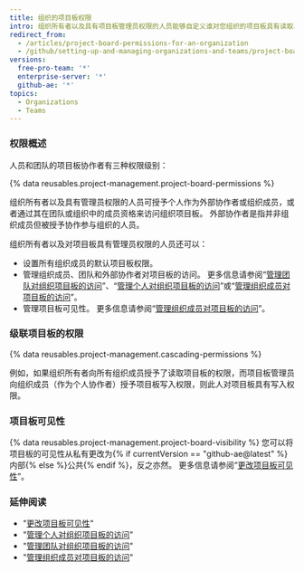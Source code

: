 ```yaml
---
title: 组织的项目板权限
intro: 组织所有者以及具有项目板管理员权限的人员能够自定义谁对您组织的项目板具有读取、写入和管理员权限。
redirect_from:
  - /articles/project-board-permissions-for-an-organization
  - /github/setting-up-and-managing-organizations-and-teams/project-board-permissions-for-an-organization
versions:
  free-pro-team: '*'
  enterprise-server: '*'
  github-ae: '*'
topics:
  - Organizations
  - Teams
---
```


### 权限概述

人员和团队的项目板协作者有三种权限级别：

{% data reusables.project-management.project-board-permissions %}

组织所有者以及具有管理员权限的人员可授予个人作为外部协作者或组织成员，或者通过其在团队或组织中的成员资格来访问组织项目板。 外部协作者是指并非组织成员但被授予协作参与组织的人员。

组织所有者以及对项目板具有管理员权限的人员还可以：
- 设置所有组织成员的默认项目板权限。
- 管理组织成员、团队和外部协作者对项目板的访问。 更多信息请参阅“[管理团队对组织项目板的访问](/articles/managing-team-access-to-an-organization-project-board)”、“[管理个人对组织项目板的访问](/articles/managing-an-individual-s-access-to-an-organization-project-board)”或“[管理组织成员对项目板的访问](/articles/managing-access-to-a-project-board-for-organization-members)”。
- 管理项目板可见性。 更多信息请参阅“[管理组织成员对项目板的访问](/articles/managing-access-to-a-project-board-for-organization-members)”。

### 级联项目板的权限

{% data reusables.project-management.cascading-permissions %}

例如，如果组织所有者向所有组织成员授予了读取项目板的权限，而项目板管理员向组织成员（作为个人协作者）授予项目板写入权限，则此人对项目板具有写入权限。

### 项目板可见性

{% data reusables.project-management.project-board-visibility %} 您可以将项目板的可见性从私有更改为{% if currentVersion == "github-ae@latest" %}内部{% else %}公共{% endif %}，反之亦然。 更多信息请参阅“[更改项目板可见性](/articles/changing-project-board-visibility)”。

### 延伸阅读

- "[更改项目板可见性](/articles/changing-project-board-visibility)"
- "[管理个人对组织项目板的访问](/articles/managing-an-individual-s-access-to-an-organization-project-board)"
- "[管理团队对组织项目板的访问](/articles/managing-team-access-to-an-organization-project-board)"
- "[管理组织成员对项目板的访问](/articles/managing-access-to-a-project-board-for-organization-members)"
